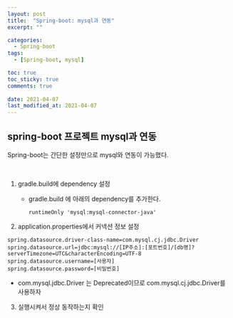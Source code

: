 ```yaml
---
layout: post
title:  "Spring-boot: mysql과 연동"
excerpt: ""

categories:
  - Spring-boot
tags:
  - [Spring-boot, mysql]

toc: true
toc_sticky: true
comments: true
 
date: 2021-04-07
last_modified_at: 2021-04-07
---
```


## spring-boot 프로젝트 mysql과 연동

Spring-boot는 간단한 설정만으로 mysql와 연동이 가능했다.

<br>

1. gradle.build에 dependency 설정

   - gradle.build 에 아래의 dependency를 추가한다.

     ```
     runtimeOnly 'mysql:mysql-connector-java'
     ```

2. application.properties에서 커넥션 정보 설정

  ```
  spring.datasource.driver-class-name=com.mysql.cj.jdbc.Driver
  spring.datasource.url=jdbc:mysql://[IP주소]:[포트번호]/[db명]?serverTimezone=UTC&characterEncoding=UTF-8
  spring.datasource.username=[사용자]
  spring.datasource.password=[비밀번호]
  ```

  - com.mysql.jdbc.Driver 는 Deprecated이므로 com.mysql.cj.jdbc.Driver를 사용하자

3. 실행시켜서 정상 동작하는지 확인

